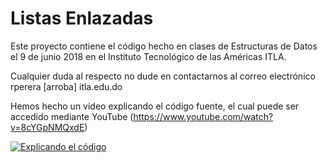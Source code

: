 # Listas Enlazadas

Este proyecto contiene el código hecho en clases de Estructuras de Datos el 9 de junio 2018 en el Instituto Tecnológico de las Américas ITLA.

Cualquier duda al respecto no dude en contactarnos al correo electrónico rperera [arroba] itla.edu.do 

Hemos hecho un video explicando el código fuente, el cual puede ser accedido mediante YouTube (https://www.youtube.com/watch?v=8cYGpNMQxdE)


[![Explicando el código](https://img.youtube.com/vi/8cYGpNMQxdE/0.jpg)](https://www.youtube.com/watch?v=YI1R502ux3M)

